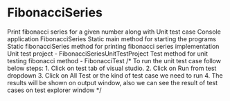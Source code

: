 # FibonacciSeries
Print fibonacci series for a given number along with Unit test case
Console application FibonacciSeries
Static main method for starting the programs
Static fibonacciSeries method for printing fibonacci series implementation
Unit test project - FibonacciSeriesUnitTestProject 
Test method for unit testing fibonacci method - FibonacciTest
          /*
         To run the unit test case follow below steps:
         1. Click on test tab of visual studio.
         2. Click on Run from test dropdown
         3. Click on All Test or the kind of test case we need to run
         4. The results will be shown on output window, also we can see the result of test cases 
         on test explorer window
             */
